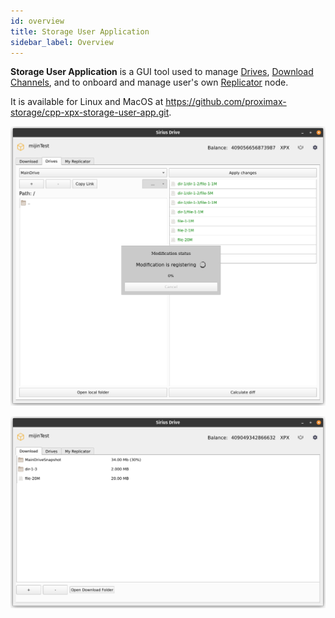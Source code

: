 ```yaml
---
id: overview
title: Storage User Application
sidebar_label: Overview
---
```


**Storage User Application** is a GUI tool used to manage [Drives](../built_in_features/drive/overview.md), [Download Channels](../built_in_features/drive/lifecycle.md#download), and to onboard and manage user's own [Replicator](../built_in_features/replicator/overview.md) node.

It is available for Linux and MacOS at https://github.com/proximax-storage/cpp-xpx-storage-user-app.git.

![Storage User Application in Work (Registering a Modification)](../../assets/storage_user_app/main_window_modification_registering.png)

![Storage User Application in Work (Download Tab)](../../assets/storage_user_app/main_window_download_in_progress.png)